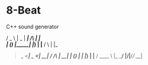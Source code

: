 # 8-Beat
C++  sound generator

  / _ \      |  _ \|  ____|   /\  | |  
 | (_) |_____| |_) | |__     /  \ | |_ 
  > _ <______|  _ <|  __|   / /\ \| __|
 | (_) |     | |_) | |____ / ____ \ |_ 
  \___/      |____/|______/_/     \_\__|
